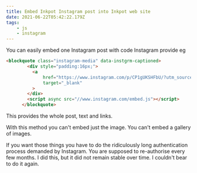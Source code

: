 ```yaml
---
title: Embed Inkpot Instagram post into Inkpot web site
date: 2021-06-22T05:42:22.179Z
tags:
    - js
    - instagram
---
```


You can easily embed one Instagram post with code Instagram provide eg

```html
<blockquote class="instagram-media" data-instgrm-captioned>
        <div style="padding:16px;">
          <a
              href="https://www.instagram.com/p/CP1gUKSHFbU/?utm_source=ig_embed&amp;utm_campaign=loading"
              target="_blank"
          >
        </div>
        <script async src="//www.instagram.com/embed.js"></script>
      </blockquote>
```

This provides the whole post, text and links.

With this method you can't embed just the image. You can't embed a gallery of images.

If you want those things you have to do the ridiculously long authentication process demanded by Instagram. You are supposed to re-authorise every few months. I did this, but it did not remain stable over time. I couldn't bear to do it again.
